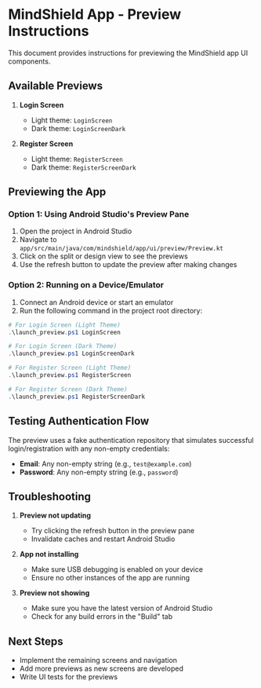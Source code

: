 # MindShield App - Preview Instructions

This document provides instructions for previewing the MindShield app UI components.

## Available Previews

1. **Login Screen**
   - Light theme: `LoginScreen`
   - Dark theme: `LoginScreenDark`

2. **Register Screen**
   - Light theme: `RegisterScreen`
   - Dark theme: `RegisterScreenDark`

## Previewing the App

### Option 1: Using Android Studio's Preview Pane

1. Open the project in Android Studio
2. Navigate to `app/src/main/java/com/mindshield/app/ui/preview/Preview.kt`
3. Click on the split or design view to see the previews
4. Use the refresh button to update the preview after making changes

### Option 2: Running on a Device/Emulator

1. Connect an Android device or start an emulator
2. Run the following command in the project root directory:

```powershell
# For Login Screen (Light Theme)
.\launch_preview.ps1 LoginScreen

# For Login Screen (Dark Theme)
.\launch_preview.ps1 LoginScreenDark

# For Register Screen (Light Theme)
.\launch_preview.ps1 RegisterScreen

# For Register Screen (Dark Theme)
.\launch_preview.ps1 RegisterScreenDark
```

## Testing Authentication Flow

The preview uses a fake authentication repository that simulates successful login/registration with any non-empty credentials:

- **Email**: Any non-empty string (e.g., `test@example.com`)
- **Password**: Any non-empty string (e.g., `password`)

## Troubleshooting

1. **Preview not updating**
   - Try clicking the refresh button in the preview pane
   - Invalidate caches and restart Android Studio

2. **App not installing**
   - Make sure USB debugging is enabled on your device
   - Ensure no other instances of the app are running

3. **Preview not showing**
   - Make sure you have the latest version of Android Studio
   - Check for any build errors in the "Build" tab

## Next Steps

- Implement the remaining screens and navigation
- Add more previews as new screens are developed
- Write UI tests for the previews
